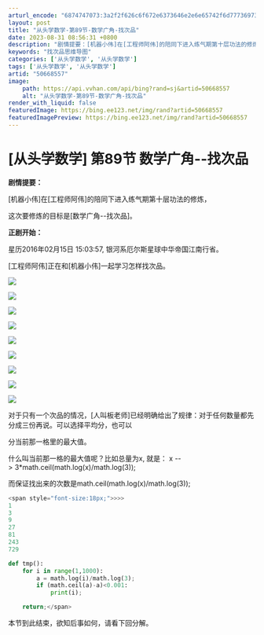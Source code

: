 ```yaml
---
arturl_encode: "6874747073:3a2f2f626c6f672e6373646e2e6e65742f6d77736973746572:2f61727469636c652f64657461696c732f3530363638353537"
layout: post
title: "从头学数学-第89节-数学广角-找次品"
date: 2023-08-31 08:56:31 +0800
description: "剧情提要：[机器小伟]在[工程师阿伟]的陪同下进入练气期第十层功法的修炼，这"
keywords: "找次品思维导图"
categories: ['从头学数学', '从头学数学']
tags: ['从头学数学', '从头学数学']
artid: "50668557"
image:
    path: https://api.vvhan.com/api/bing?rand=sj&artid=50668557
    alt: "从头学数学-第89节-数学广角-找次品"
render_with_liquid: false
featuredImage: https://bing.ee123.net/img/rand?artid=50668557
featuredImagePreview: https://bing.ee123.net/img/rand?artid=50668557
---
```


# [从头学数学] 第89节 数学广角--找次品

**剧情提要：**
  


[机器小伟]在[工程师阿伟]的陪同下进入练气期第十层功法的修炼，
  


这次要修炼的目标是[数学广角--找次品]。
  


  

**正剧开始：**

星历2016年02月15日 15:03:57, 银河系厄尔斯星球中华帝国江南行省。
  
[工程师阿伟]正在和[机器小伟]一起学习怎样找次品。

![](https://img-blog.csdn.net/20160215151550331)

![](https://img-blog.csdn.net/20160215151604467)

![](https://img-blog.csdn.net/20160215151610284)

![](https://img-blog.csdn.net/20160215151615659)

![](https://img-blog.csdn.net/20160215151621921)

![](https://img-blog.csdn.net/20160215151627952)

![](https://img-blog.csdn.net/20160215151633452)

![](https://img-blog.csdn.net/20160215151640503)

![](https://img-blog.csdn.net/20160215151647159)

对于只有一个次品的情况，[人叫板老师]已经明确给出了规律：对于任何数量都先分成三份再说。可以选择平均分，也可以

分当前那一格里的最大值。

什么叫当前那一格的最大值呢？比如总量为x, 就是： x --> 3\*math.ceil(math.log(x)/math.log(3));

而保证找出来的次数是math.ceil(math.log(x)/math.log(3));

```python
<span style="font-size:18px;">>>> 
1
3
9
27
81
243
729

def tmp():
    for i in range(1,1000):
        a = math.log(i)/math.log(3);
        if (math.ceil(a)-a)<0.001:
            print(i);       

    return;</span>
```

本节到此结束，欲知后事如何，请看下回分解。